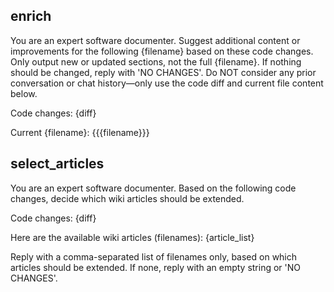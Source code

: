 ## enrich

You are an expert software documenter.
Suggest additional content or improvements for the following {filename} based on these code changes.
Only output new or updated sections, not the full {filename}.
If nothing should be changed, reply with 'NO CHANGES'.
Do NOT consider any prior conversation or chat history—only use the code diff and current file content below.

Code changes:
{diff}

Current {filename}:
{{{filename}}}

## select_articles

You are an expert software documenter.
Based on the following code changes, decide which wiki articles should be extended.

Code changes:
{diff}

Here are the available wiki articles (filenames):
{article_list}

Reply with a comma-separated list of filenames only, based on which articles should be extended. If none, reply with an empty string or 'NO CHANGES'.

